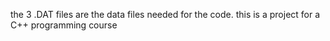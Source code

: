 the 3 .DAT files are the data files needed for the code.
this is a project for a C++ programming course
